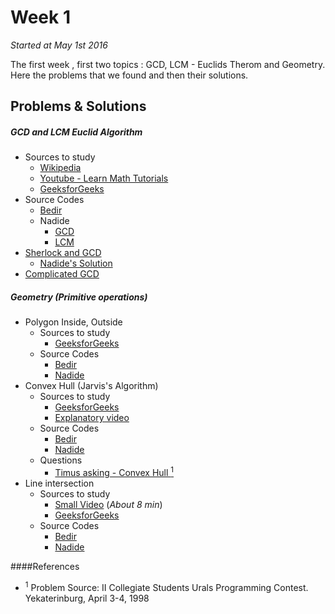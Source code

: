 # Week 1
<em>Started at May 1st 2016</em>

The first week , first two topics : GCD, LCM - Euclids Therom and Geometry. Here the problems that we found and then their solutions.

## Problems & Solutions
##### GCD and LCM Euclid Algorithm
  - Sources to study
    - [Wikipedia](https://en.wikipedia.org/wiki/Euclidean_algorithm)
    - [Youtube - Learn Math Tutorials](https://www.youtube.com/watch?v=JUzYl1TYMcU)
    - [GeeksforGeeks](http://www.geeksforgeeks.org/basic-and-extended-euclidean-algorithms/)
  - Source Codes
    - [Bedir](https://github.com/BedirT/AlgorithmsL/blob/master/Algorithms/Math/GCD%20and%20LCM%20Euclid%20Algorithm.cpp)
    - Nadide
        - [GCD](https://github.com/nadide/ACM-ICPC/blob/master/codes/math_GCD.cpp)
        - [LCM](https://github.com/nadide/ACM-ICPC/blob/master/codes/math_LCM.cpp)
  - [Sherlock and GCD](https://www.hackerrank.com/challenges/sherlock-and-gcd?h_r=internal-search)
    - [Nadide's Solution](https://github.com/nadide/ACM-ICPC/blob/master/problems/hackerrank/mathematics/sherlockAndGCD.c)
  - [Complicated GCD](http://codeforces.com/contest/664/problem/A)

##### Geometry (_Primitive operations_)
- Polygon Inside, Outside
    - Sources to study
      - [GeeksforGeeks](http://www.geeksforgeeks.org/how-to-check-if-a-given-point-lies-inside-a-polygon/)  
    - Source Codes
      - [Bedir](https://github.com/BedirT/AlgorithmsL/blob/master/Algorithms/Geometry/geo_polygonInsideOrOutside.cpp)
      - [Nadide](https://github.com/nadide/ACM-ICPC/blob/master/codes/geo_polygonInside.cpp)
- Convex Hull (Jarvis's Algorithm)
    - Sources to study
      - [GeeksforGeeks](http://www.geeksforgeeks.org/convex-hull-set-1-jarviss-algorithm-or-wrapping/) 
      - [Explanatory video](https://www.youtube.com/watch?v=wkEZ2gWfSIc)
    - Source Codes
      - [Bedir](https://github.com/BedirT/AlgorithmsL/blob/master/Algorithms/Geometry/geo_convexHull.cpp)
      - [Nadide](https://github.com/nadide/ACM-ICPC/blob/master/codes/geo_convexHull.cpp)
    - Questions
      - [Timus asking - Convex Hull <sup>1</sup>](http://acm.timus.ru/problem.aspx?space=1&num=1305) 
- Line intersection
  - Sources to study
    - [Small Video](https://www.youtube.com/watch?v=R08OY6yDNy0) (_About 8 min_)  
    - [GeeksforGeeks](http://www.geeksforgeeks.org/check-if-two-given-line-segments-intersect/)
  - Source Codes
    - [Bedir](https://github.com/BedirT/AlgorithmsL/blob/master/Algorithms/Geometry/geo_lineIntersection.cpp)
    - [Nadide](https://github.com/nadide/ACM-ICPC/blob/master/codes/geo_lineIntersect.cpp)
  
  
####References
  - <sup>1</sup> Problem Source: II Collegiate Students Urals Programming Contest. Yekaterinburg, April 3-4, 1998


